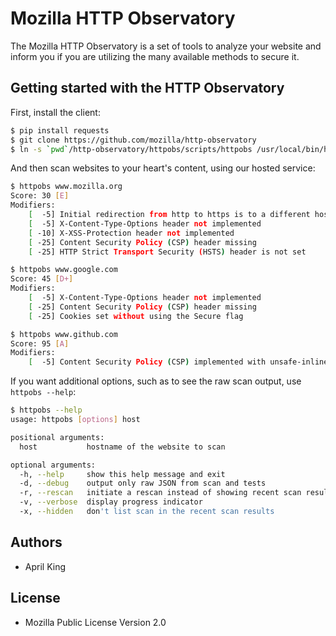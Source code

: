 # Mozilla HTTP Observatory

The Mozilla HTTP Observatory is a set of tools to analyze your website and inform you if you are utilizing the many available methods to secure it.

## Getting started with the HTTP Observatory

First, install the client:
```bash
$ pip install requests
$ git clone https://github.com/mozilla/http-observatory
$ ln -s `pwd`/http-observatory/httpobs/scripts/httpobs /usr/local/bin/httpobs
```

And then scan websites to your heart's content, using our hosted service:

```bash
$ httpobs www.mozilla.org
Score: 30 [E]
Modifiers:
    [  -5] Initial redirection from http to https is to a different host, preventing HSTS
    [  -5] X-Content-Type-Options header not implemented
    [ -10] X-XSS-Protection header not implemented
    [ -25] Content Security Policy (CSP) header missing
    [ -25] HTTP Strict Transport Security (HSTS) header is not set

$ httpobs www.google.com
Score: 45 [D+]
Modifiers:
    [  -5] X-Content-Type-Options header not implemented
    [ -25] Content Security Policy (CSP) header missing
    [ -25] Cookies set without using the Secure flag

$ httpobs www.github.com
Score: 95 [A]
Modifiers:
    [  -5] Content Security Policy (CSP) implemented with unsafe-inline inside style-src directive
```

If you want additional options, such as to see the raw scan output, use `httpobs --help`:

```bash
$ httpobs --help
usage: httpobs [options] host

positional arguments:
  host           hostname of the website to scan

optional arguments:
  -h, --help     show this help message and exit
  -d, --debug    output only raw JSON from scan and tests
  -r, --rescan   initiate a rescan instead of showing recent scan results
  -v, --verbose  display progress indicator
  -x, --hidden   don't list scan in the recent scan results
```

## Authors

* April King

## License

* Mozilla Public License Version 2.0